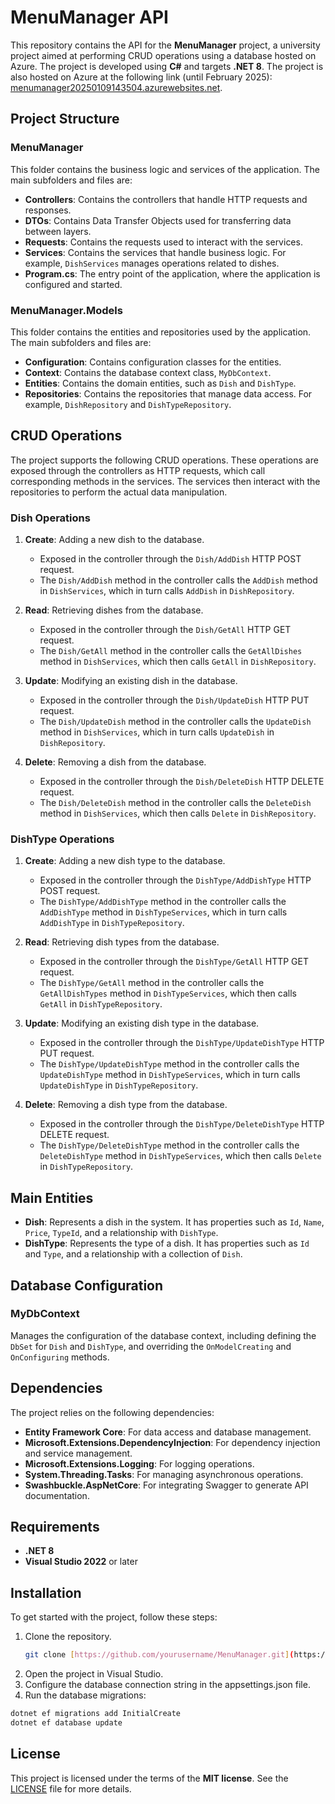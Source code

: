 # MenuManager API

This repository contains the API for the **MenuManager** project, a university project aimed at performing CRUD operations using a database hosted on Azure. The project is developed using **C#** and targets **.NET 8**. 
The project is also hosted on Azure at the following link (until February 2025): [menumanager20250109143504.azurewebsites.net](https://menumanager20250109143504.azurewebsites.net).

## Project Structure

### MenuManager
This folder contains the business logic and services of the application. The main subfolders and files are:

- **Controllers**: Contains the controllers that handle HTTP requests and responses.
- **DTOs**: Contains Data Transfer Objects used for transferring data between layers.
- **Requests**: Contains the requests used to interact with the services.
- **Services**: Contains the services that handle business logic. For example, `DishServices` manages operations related to dishes.
- **Program.cs**: The entry point of the application, where the application is configured and started.

### MenuManager.Models
This folder contains the entities and repositories used by the application. The main subfolders and files are:

- **Configuration**: Contains configuration classes for the entities.
- **Context**: Contains the database context class, `MyDbContext`.
- **Entities**: Contains the domain entities, such as `Dish` and `DishType`.
- **Repositories**: Contains the repositories that manage data access. For example, `DishRepository` and `DishTypeRepository`.

## CRUD Operations

The project supports the following CRUD operations. These operations are exposed through the controllers as HTTP requests, which call corresponding methods in the services. The services then interact with the repositories to perform the actual data manipulation.

### Dish Operations

1. **Create**: Adding a new dish to the database.
   - Exposed in the controller through the `Dish/AddDish` HTTP POST request.
   - The `Dish/AddDish` method in the controller calls the `AddDish` method in `DishServices`, which in turn calls `AddDish` in `DishRepository`.

2. **Read**: Retrieving dishes from the database.
   - Exposed in the controller through the `Dish/GetAll` HTTP GET request.
   - The `Dish/GetAll` method in the controller calls the `GetAllDishes` method in `DishServices`, which then calls `GetAll` in `DishRepository`.

3. **Update**: Modifying an existing dish in the database.
   - Exposed in the controller through the `Dish/UpdateDish` HTTP PUT request.
   - The `Dish/UpdateDish` method in the controller calls the `UpdateDish` method in `DishServices`, which in turn calls `UpdateDish` in `DishRepository`.

4. **Delete**: Removing a dish from the database.
   - Exposed in the controller through the `Dish/DeleteDish` HTTP DELETE request.
   - The `Dish/DeleteDish` method in the controller calls the `DeleteDish` method in `DishServices`, which then calls `Delete` in `DishRepository`.

### DishType Operations

1. **Create**: Adding a new dish type to the database.
   - Exposed in the controller through the `DishType/AddDishType` HTTP POST request.
   - The `DishType/AddDishType` method in the controller calls the `AddDishType` method in `DishTypeServices`, which in turn calls `AddDishType` in `DishTypeRepository`.

2. **Read**: Retrieving dish types from the database.
   - Exposed in the controller through the `DishType/GetAll` HTTP GET request.
   - The `DishType/GetAll` method in the controller calls the `GetAllDishTypes` method in `DishTypeServices`, which then calls `GetAll` in `DishTypeRepository`.

3. **Update**: Modifying an existing dish type in the database.
   - Exposed in the controller through the `DishType/UpdateDishType` HTTP PUT request.
   - The `DishType/UpdateDishType` method in the controller calls the `UpdateDishType` method in `DishTypeServices`, which in turn calls `UpdateDishType` in `DishTypeRepository`.

4. **Delete**: Removing a dish type from the database.
   - Exposed in the controller through the `DishType/DeleteDishType` HTTP DELETE request.
   - The `DishType/DeleteDishType` method in the controller calls the `DeleteDishType` method in `DishTypeServices`, which then calls `Delete` in `DishTypeRepository`.

## Main Entities

- **Dish**: Represents a dish in the system. It has properties such as `Id`, `Name`, `Price`, `TypeId`, and a relationship with `DishType`.
- **DishType**: Represents the type of a dish. It has properties such as `Id` and `Type`, and a relationship with a collection of `Dish`.

## Database Configuration

### MyDbContext
Manages the configuration of the database context, including defining the `DbSet` for `Dish` and `DishType`, and overriding the `OnModelCreating` and `OnConfiguring` methods.

## Dependencies

The project relies on the following dependencies:

- **Entity Framework Core**: For data access and database management.
- **Microsoft.Extensions.DependencyInjection**: For dependency injection and service management.
- **Microsoft.Extensions.Logging**: For logging operations.
- **System.Threading.Tasks**: For managing asynchronous operations.
- **Swashbuckle.AspNetCore**: For integrating Swagger to generate API documentation.

## Requirements

- **.NET 8**
- **Visual Studio 2022** or later

## Installation

To get started with the project, follow these steps:

1. Clone the repository.
   ```bash
   git clone [https://github.com/yourusername/MenuManager.git](https://github.com/SenseiBonsai2K/MenuManager.git)
2. Open the project in Visual Studio.
3. Configure the database connection string in the appsettings.json file.
4. Run the database migrations:
  ```bash
  dotnet ef migrations add InitialCreate
  dotnet ef database update
  ```

## License
This project is licensed under the terms of the **MIT license**. See the [LICENSE](LICENSE) file for more details.

